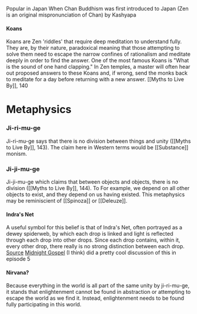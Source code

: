 Popular in Japan
When Chan Buddhism was first introduced to Japan (Zen is an original mispronunciation of Chan) by Kashyapa

#### Koans
Koans are Zen 'riddles' that require deep meditation to understand fully. They are, by their nature, paradoxical meaning that those attempting to solve them need to escape the narrow confines of rationalism and meditate deeply in order to find the answer. One of the most famous Koans is "What is the sound of one hand clapping." In Zen temples, a master will often hear out proposed answers to these Koans and, if wrong, send the monks back to meditate for a day before returning with a new answer. 
	[[Myths to Live By]], 140

# Metaphysics

### Ji-ri-mu-ge
Ji-ri-mu-ge says that there is no division between things and unity ([[Myths to Live By]], 143). The claim here in Western terms would be [[Substance]] monism. 
### Ji-ji-mu-ge
Ji-ji-mu-ge which claims that between objects and objects, there is no division ([[Myths to Live By]], 144). To For example, we depend on all other objects to exist, and they depend on us having existed. This metaphysics may be reminiscient of [[Spinoza]] or [[Deleuze]]. 
#### Indra's Net
A useful symbol for this belief is that of Indra's Net, often portrayed as a dewey spiderweb, by which each drop is linked and light is reflected through each drop into other drops. Since each drop contains, within it, every other drop, there really is no strong distinction between each drop. 
	[Source](https://shrikale.wordpress.com/tag/ji-ji-mu-ge/)
	[Midnight Gospel](https://en.wikipedia.org/wiki/The_Midnight_Gospel) (I think) did a pretty cool discussion of this in episode 5
#### Nirvana?
Because everything in the world is all part of the same unity by ji-ri-mu-ge, it stands that enlightenment cannot be found in abstraction or attempting to escape the world as we find it. Instead, enlightenment needs to be found fully participating in this world. 